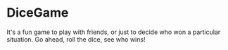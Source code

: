 # DiceGame
It's a fun game to play with friends, or just to decide who won a particular situation. Go ahead, roll the dice, see who wins!
